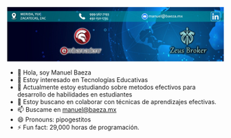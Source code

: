 
<img src="linkedin.jpeg" />

- 👋 Hola, soy Manuel Baeza 
- 👀 Estoy interesado en Tecnologías Educativas
- 🌱 Actualmente estoy estudiando sobre metodos efectivos para desarrollo de habilidades en estudiantes
- 💞️ Estoy buscano en colaborar con técnicas de aprendizajes efectivas.
- 📫 Buscame en manuel@baeza.mx
- 😄 Pronouns: pipogestitos
- ⚡ Fun fact: 29,000 horas de programación.

<!---
manuelbaezaguillen/manuelbaezaguillen is a ✨ special ✨ repository because its `README.md` (this file) appears on your GitHub profile.
You can click the Preview link to take a look at your changes.
--->
